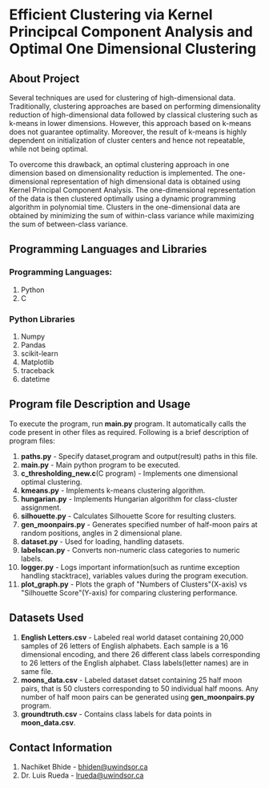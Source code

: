 # Efficient Clustering via Kernel Principcal Component Analysis and Optimal One Dimensional Clustering


## About Project

Several techniques are used for clustering of high-dimensional data. Traditionally, clustering approaches are based on performing dimensionality reduction of high-dimensional data followed by classical clustering such as k-means in lower dimensions. However, this approach based on k-means does not guarantee optimality. Moreover, the result of k-means is highly dependent on initialization of cluster centers and hence not repeatable, while not being optimal.

To overcome this drawback, an optimal clustering approach in one dimension based on dimensionality reduction is implemented.  The one-dimensional representation of high dimensional data is obtained using Kernel Principal Component Analysis. The one-dimensional representation of the data is then clustered optimally using a dynamic programming algorithm in polynomial time. Clusters in the one-dimensional data are obtained by minimizing the sum of within-class variance while maximizing the sum of between-class variance. 


## Programming Languages and Libraries

### Programming Languages:

  1. Python
  2. C
  
 
### Python Libraries

  1. Numpy
  2. Pandas
  3. scikit-learn
  4. Matplotlib
  5. traceback
  6. datetime



## Program file Description and Usage

To execute the program, run **main.py** program. It automatically calls the code present in other files as required. Following is a brief description of program files:

  1. **paths.py** - Specify dataset,program and output(result) paths in this file.
  2. **main.py** - Main python program to be executed.
  3. **c_thresholding_new.c**(C program) - Implements one dimensional optimal clustering.
  4. **kmeans.py** - Implements k-means clustering algorithm.
  5. **hungarian.py** - Implements Hungarian algorithm for class-cluster assignment. 
  6. **silhouette.py** - Calculates Silhouette Score for resulting clusters. 
  7. **gen_moonpairs.py** - Generates specified number of half-moon pairs at random positions, angles in 2 dimensional plane.
  8. **dataset.py** - Used for loading, handling datasets.
  9. **labelscan.py** - Converts non-numeric class categories to numeric labels.
  10. **logger.py** - Logs important information(such as runtime exception handling stacktrace), variables values during the program execution.   
  11. **plot_graph.py** - Plots the graph of "Numbers of Clusters"(X-axis) vs "Silhouette Score"(Y-axis) for comparing clustering performance.
  

## Datasets Used

1. **English Letters.csv** - Labeled real world dataset containing 20,000 samples of 26 letters of English alphabets. Each sample is a 16 dimensional                                          encoding, and there 26 different class labels corresponding to 26 letters of the English alphabet. Class labels(letter names) are in                              same file. 
2. **moons_data.csv** -      Labeled dataset datset containing 25 half moon pairs, that is 50 clusters corresponding to 50 individual half moons. Any number of                                half moon pairs can be generated using **gen_moonpairs.py** program.
3. **groundtruth.csv** -     Contains class labels for data points in **moon_data.csv**.  


## Contact Information

1. Nachiket Bhide - bhiden@uwindsor.ca
2. Dr. Luis Rueda - lrueda@uwindsor.ca

